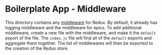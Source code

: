 # Boilerplate App - Middleware

This directory contains any [middleware][middleware] for Redux. By default, it
already has logging middleware and the middleware for epics. To add additional
middleware, create a new file with the middleware, and make it the `default`
export of the file. The `index.js` file will find all of the `default` exports
and aggregate them together. The list of middlewares will then be exported to
the creation of the Redux store.

[middleware]: <http://redux.js.org/docs/advanced/Middleware.html>
